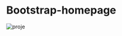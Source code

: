 # Bootstrap-homepage
![proje](https://github.com/ezgiasena/Bootstrap-homepage/assets/128982114/fff155cd-eae0-4a74-9c13-bd966dab2763)
